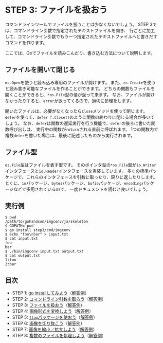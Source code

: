 # STEP 3: ファイルを扱おう

コマンドラインツールでファイルを扱うことは少なくないでしょう。
STEP 3では、コマンドライン引数で指定されたテキストファイルを開き、
行ごとに加工して、コマンドライン引数でもう一つ指定されたテキストファイルへと書きだすコマンドを作ります。

ここでは、Goでファイルを読みこんだり、書き込む方法について説明します。

## ファイルを開いて閉じる
`os.Open`を使うと読み込み専用のファイルが開けます。
また、`os.Create`を使うと読み書き可能なファイルを作ることができます。
どちらの関数もファイルを開くことができると、`*os.File`型の値が返って来ます。
なお、ファイルが開けなかったりすると、`error`が返ってくるので、適切に処理をします。

開いたファイルは、必要がなくなったら`Close`メソッドを使って閉じます。
`defer`を使って、`defer f.Close()`のように関数の終わりに閉じる場合が多いでしょう。
なお、`defer`は関数の遅延実行を行う機能で、`defer`の後ろに書いた関数呼び出しは、
実行中の関数が`return`される直前に呼ばれます。
1つの関数内で複数`defer`を書いた場合は、最後に記述したものから実行されます。

## ファイル型
`os.File`型はファイルを表す型です。
そのポインタ型の`*os.File`型が`io.Writer`インタフェースと`io.Reader`インタフェースを実装しています。
多くの標準パッケージで、これらのインタフェースを引数に取ったり、戻りに返したりします。
とくに、`io`パッケージ、`bytes`パッケージ、`bufio`パッケージ、`encoding`パッケージなどで多用されているので、
一度ドキュメントを読むと良いでしょう。


## 実行例

```
$ pwd
/path/to/gohandson/imgconv/ja/skeleton
$ GOPATH=`pwd`
$ go install step3/cmd/imgconv
$ echo "foo\nbar" > input.txt
$ cat input.txt
foo
bar
$ ./bin/imgconv input.txt output.txt
$ cat output.txt
1:foo
2:bar
```

## 目次

* STEP 1: [go installしてみよう](../step1)（[解答例](../../../solution/src/step1)）
* STEP 2: [コマンドライン引数を取ろう](../step2)（[解答例](../../../solution/src/step2)）
* STEP 3: [ファイルを扱おう](../step3)（[解答例](../../../solution/src/step3)）
* STEP 4: [画像形式を変換しよう](../step4)（[解答例](../../../solution/src/step4)）
* STEP 5: [`flag`パッケージを使おう](../step5)（[解答例](../../../solution/src/step5)）
* STEP 6: [画像を切り抜こう](../step6)（[解答例](../../../solution/src/step6)）
* STEP 7: [画像を縮小／拡大しよう](../step7)（[解答例](../../../solution/src/step7)）
* STEP 8: [複数のファイルを処理しよう](../step8)（[解答例](../../../solution/src/step8)）
